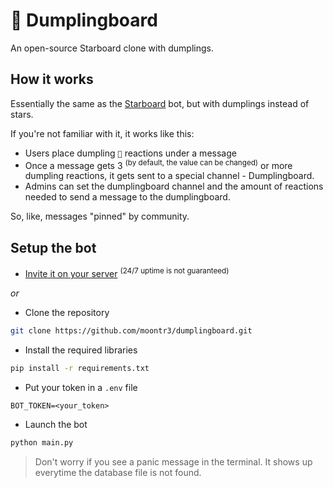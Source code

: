 # 🥟 Dumplingboard

An open-source Starboard clone with dumplings.


## How it works

Essentially the same as the [Starboard](https://top.gg/bot/655390915325591629) bot, but with dumplings instead of stars.

If you're not familiar with it, it works like this:

- Users place dumpling `🥟` reactions under a message
- Once a message gets 3 <sup>(by default, the value can be changed)</sup> or more dumpling reactions, it gets sent to a special channel - Dumplingboard.
- Admins can set the dumplingboard channel and the amount of reactions needed to send a message to the dumplingboard.

So, like, messages "pinned" by community.


## Setup the bot

- [Invite it on your server](https://discord.com/oauth2/authorize?client_id=1270135273996423252) <sup>(24/7 uptime is not guaranteed)</sup>

_or_

- Clone the repository<br>
```sh
git clone https://github.com/moontr3/dumplingboard.git
```

- Install the required libraries
```sh
pip install -r requirements.txt
```

- Put your token in a `.env` file
```
BOT_TOKEN=<your_token>
```

- Launch the bot
```sh
python main.py
```

> Don't worry if you see a panic message in the terminal.
> It shows up everytime the database file is not found.